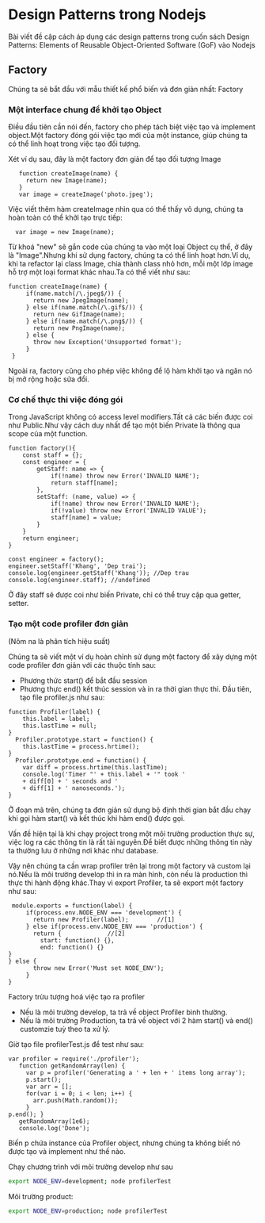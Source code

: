# Design Patterns trong Nodejs
Bài viết đề cập cách áp dụng các design patterns trong cuốn sách Design Patterns: Elements of Reusable Object-Oriented Software (GoF) vào Nodejs
## Factory
Chúng ta sẽ bắt đầu với mẫu thiết kế phổ biến và đơn giản nhất: Factory
### Một interface chung để khởi tạo Object
Điều đầu tiên cần nói đến, factory cho phép tách biệt việc tạo và implement object.Một factory đóng gói việc tạo mới của một instance, giúp chúng ta có thể linh hoạt trong việc tạo đối tượng.

Xét ví dụ sau, đây là một factory đơn giản để tạo đối tượng Image
```
   function createImage(name) {
     return new Image(name);
   }
   var image = createImage('photo.jpeg');
```
Việc viết thêm hàm createImage nhìn qua có thể thấy vô dụng, chúng ta hoàn toàn có thể khởi tạo trực tiếp:
```
  var image = new Image(name);
```

Từ khoá "new" sẽ gắn code của chúng ta vào một loại Object cụ thể, ở đây là "Image".Nhưng khi sử dụng factory, chúng ta có thể linh hoạt hơn.Ví dụ, khi ta refactor lại class Image, chia thành class nhỏ hơn, mỗi một lớp image hỗ trợ một loại format khác nhau.Ta có thể viết như sau:
```
function createImage(name) {
     if(name.match(/\.jpeg$/)) {
       return new JpegImage(name);
     } else if(name.match(/\.gif$/)) {
       return new GifImage(name);
     } else if(name.match(/\.png$/)) {
       return new PngImage(name);
     } else {
       throw new Exception('Unsupported format');
     }
 }
```
Ngoài ra, factory cũng cho phép việc không để lộ hàm khởi tạo và ngăn nó bị mở rộng hoặc sửa đổi.
### Cơ chế thực thi việc đóng gói
Trong JavaScript không có access level modifiers.Tất cả các biến được coi như Public.Như vậy cách duy nhất để tạo một biến Private là thông qua scope của một function.
```
function factory(){
    const staff = {};
    const engineer = {
        getStaff: name => {
            if(!name) throw new Error('INVALID NAME');
            return staff[name];
        },
        setStaff: (name, value) => {
            if(!name) throw new Error('INVALID NAME');
            if(!value) throw new Error('INVALID VALUE');
            staff[name] = value;
        }
    }
    return engineer;
}

const engineer = factory();
engineer.setStaff('Khang', 'Dep trai');
console.log(engineer.getStaff('Khang')); //Dep trau
console.log(engineer.staff); //undefined
```
Ở đây staff sẽ được coi như biến Private, chỉ có thể truy cập qua getter, setter.

### Tạo một code profiler đơn giản
(Nôm na là phân tích hiệu suất)

Chúng ta sẽ viết một ví dụ hoàn chỉnh sử dụng một factory để xây dựng một code profiler đơn giản với các thuộc tính sau:
- Phương thức start() để bắt đầu session
- Phương thực end() kết thúc session và in ra thời gian thực thi.
Đầu tiên, tạo file profiler.js như sau:
```
function Profiler(label) {
    this.label = label;
    this.lastTime = null;
}
  Profiler.prototype.start = function() {
    this.lastTime = process.hrtime();
}
  Profiler.prototype.end = function() {
    var diff = process.hrtime(this.lastTime);
    console.log('Timer "' + this.label + '" took '
    + diff[0] + ' seconds and '
    + diff[1] + ' nanoseconds.');
}
```
Ở đoạn mã trên, chúng ta đơn giản sử dụng bộ định thời gian bắt đầu chạy khi gọi hàm start() và kết thúc khi hàm end() được gọi.

Vấn đề hiện tại là khi chạy project trong một môi trường production thực sự, việc log ra các thông tin là rất tài nguyên.Để biết được những thông tin này ta thường lưu ở những nơi khác như database.

Vậy nên chúng ta cần wrap profiler trên lại trong một factory và custom lại nó.Nếu là môi trường develop thì in ra màn hình, còn nếu là production thì thực thi hành động khác.Thay vì export Profiler, ta sẽ export một factory như sau:
```
 module.exports = function(label) {
     if(process.env.NODE_ENV === 'development') {
       return new Profiler(label);        //[1]
     } else if(process.env.NODE_ENV === 'production') {
       return {             //[2]
         start: function() {},
         end: function() {}
}
} else {
       throw new Error('Must set NODE_ENV');
     }
}
```
Factory trừu tượng hoá việc tạo ra profiler
- Nếu là môi trường develop, ta trả về object Profiler bình thường.
- Nếu là môi trường Production, ta trả về object với 2 hàm start() và end() customzie tuỳ theo ta xử lý.

Giờ tạo file profilerTest.js để test như sau:

```
var profiler = require('./profiler');
   function getRandomArray(len) {
     var p = profiler('Generating a ' + len + ' items long array');
     p.start();
     var arr = [];
     for(var i = 0; i < len; i++) {
       arr.push(Math.random());
     }
p.end(); }
   getRandomArray(1e6);
   console.log('Done');
```

Biến p chứa instance của Profiler object, nhưng chúng ta không biết nó được tạo và implement như thế nào.

Chạy chương trình với môi trường develop như sau

```sh
export NODE_ENV=development; node profilerTest
``` 

Môi trường product:

```sh
export NODE_ENV=production; node profilerTest
``` 